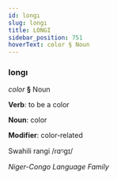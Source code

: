 ```yaml
---
id: longı
slug: longı
title: LONGI
sidebar_position: 751
hoverText: color § Noun
---
```


### longı

*color* **§** Noun

**Verb**: to be a color

**Noun**: color

**Modifier**: color-related

Swahili rangi /ɾɑᵑɡɪ/

*Niger-Congo Language Family*